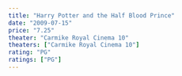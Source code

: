 ```yaml
---
title: "Harry Potter and the Half Blood Prince"
date: "2009-07-15"
price: "7.25"
theater: "Carmike Royal Cinema 10"
theaters: ["Carmike Royal Cinema 10"]
rating: "PG"
ratings: ["PG"]
---
```

